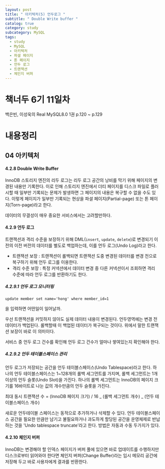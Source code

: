 ```yaml
---
layout: post
title: " 아키텍처(5) 언두로그 "
subtitle: " Double Write buffer "
catalog: true
category: study
subcategory: MySQL
tags:
  - study
  - MySQL
  - 아키텍처
  - 파셜 페이지
  - 톤 페이지
  - 언두 로그
  - 트랜잭션
  - 체인지 버퍼
---
```


# 책너두 6기 11일차

백은빈, 이성욱의 Real MySQL8.0 1권 p.120 ~ p.129

# 내용정리

## 04 아키텍처

#### 4.2.8 Double Write Buffer

InnoDB 스토리지 엔진의 리두 로그는 리두 로그 공간의 낭비를 막기 위해 페이지의 변경된 내용만 기록한다. 이로 인해 스토리지 엔진에서 더티 페이지를 디스크 파일로 플러시할 때 일부만 기록되는 문제가 발생하면 그 페이지의 내용은 복구할 수 없을 수도 있다. 이렇게 페이지가 일부만 기록되는 현상을 파셜 페이지(Partial-page) 또는 톤 페이지(Torn-page)라고 한다.

데이터의 무결성이 매우 중요한 서비스에서는 고려할만하다.

#### 4.2.9 언두 로그

트랜잭션과 격리 수준을 보장하기 위해 DML(`insert`, `update`, `delete`)로 변경되기 이전의 이전 버전의 데이터를 별도로 백업하는데, 이를 언두 로그(Undo Log)라고 한다.

- 트랜잭션 보장 : 트랜잭션이 롤백되면 트랜잭션 도중 변경된 데이터를 변경 전으로 복구하기 위해 언두 로그를 이용한다.
- 격리 수준 보장 : 특정 커넥션에서 데이터 변경 중 다른 커넥션이서 조회하면 격리 수준에 따라 언두 로그를 반환하기도 한다.

##### 4.2.9.1 언두 로그 모니터링

`update member set name='hong' where member_id=1`

을 입력하면 어떤일이 일어날까.

우선 트랜잭션을 커밋하지 않아도 실제 데이터 내용이 변경된다. 언두영역에는 변경 전 데이터가 백업된다. 롤백할때 이 백업된 데이터가 복구되는 것이다. 위에서 말한 트랜잭션 보장이 바로 이 의미이다.

서비스 중 언두 로그 건수를 확인해 언두 로그 건수가 얼마나 쌓여있는지 확인해야 한다.

##### 4.2.9.2 언두 테이블스페이스 관리

언두 로그가 저장되는 공간을 언두 테이블스페이스(Undo Tablespace)라고 한다. 하나의 언두 테이블스페이스는 1~128개의 롤백 세그먼트를 가지며, 롤백 세그먼트는 1개 이상의 언두 슬롯(Undo Slot)을 가진다. 하나의 롤백 세그먼트는 InnoDB의 페이지 크기를 16바이트로 나눈 값의 개수만큼의 언두 슬롯을 가진다.

최대 동시 트랜잭션 수 = (InnoDB 페이지 크기) / 16 _ (롤백 세그먼트 개수) _ (언두 테이블스페이스 개수)

새로운 언두테이블 스페이스는 동적으로 추가하거나 삭제할 수 있다. 언두 테이블스페이스 공간을 필요한 만큼만 남기고 불필요하거나 과도하게 할당된 공간을 운영체제로 반납하는 것을 'Undo tablespace truncate'라고 한다. 방법은 자동과 수동 두가지가 있다.

#### 4.2.10 체인지 버퍼

InnoDB는 변경해야 할 인덱스 페이지가 버퍼 풀에 있으면 바로 업데이트를 수행하지만 디스크로부터 읽어와야 한다면 체인지 버퍼(Change Buffer)라는 임시 메모리 공간에 저장해 두고 바로 사용자에게 결과를 반환한다.
